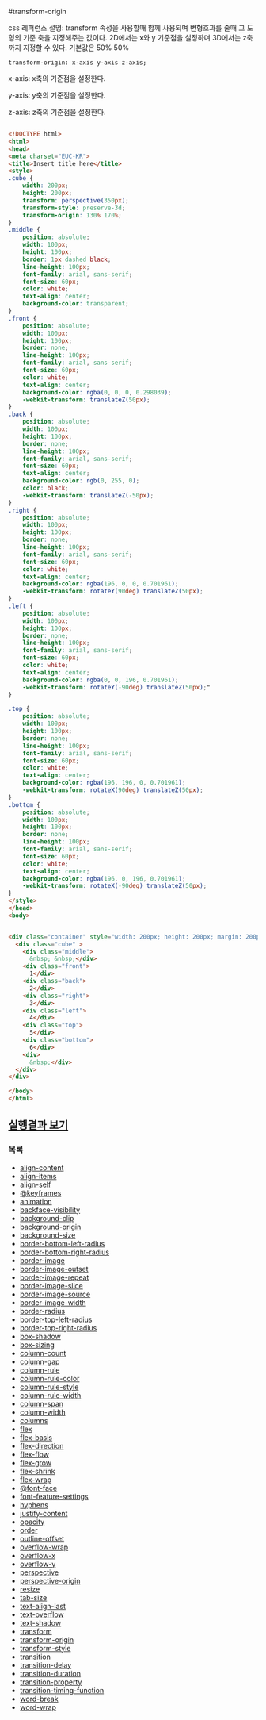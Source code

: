 #transform-origin


css 레퍼런스 설명: transform 속성을 사용할때 함께 사용되며 변형호과를 줄때 그 도형의 기준 축을 지정해주는 값이다. 2D에서는 x와 y 기준점을 설정하며 3D에서는 z축까지 지정할 수 있다.
기본값은 50% 50%

```
transform-origin: x-axis y-axis z-axis;
```

x-axis: x축의 기준점을 설정한다.

y-axis: y축의 기준점을 설정한다.

z-axis: z축의 기준점을 설정한다.



```html

<!DOCTYPE html>
<html>
<head>
<meta charset="EUC-KR">
<title>Insert title here</title>
<style>
.cube {
	width: 200px;
	height: 200px;
	transform: perspective(350px);
	transform-style: preserve-3d;
	transform-origin: 130% 170%;
}
.middle {
	position: absolute;
	width: 100px;
	height: 100px;
	border: 1px dashed black;
	line-height: 100px;
	font-family: arial, sans-serif;
	font-size: 60px;
	color: white;
	text-align: center;
	background-color: transparent;
}
.front {
	position: absolute;
	width: 100px;
	height: 100px;
	border: none;
	line-height: 100px;
	font-family: arial, sans-serif;
	font-size: 60px;
	color: white;
	text-align: center;
	background-color: rgba(0, 0, 0, 0.298039);
	-webkit-transform: translateZ(50px);
}
.back {
	position: absolute;
	width: 100px;
	height: 100px;
	border: none;
	line-height: 100px;
	font-family: arial, sans-serif;
	font-size: 60px;
	text-align: center;
	background-color: rgb(0, 255, 0);
	color: black;
	-webkit-transform: translateZ(-50px);
}
.right {
	position: absolute;
	width: 100px;
	height: 100px;
	border: none;
	line-height: 100px;
	font-family: arial, sans-serif;
	font-size: 60px;
	color: white;
	text-align: center;
	background-color: rgba(196, 0, 0, 0.701961);
	-webkit-transform: rotateY(90deg) translateZ(50px);
}
.left {
	position: absolute;
	width: 100px;
	height: 100px;
	border: none;
	line-height: 100px;
	font-family: arial, sans-serif;
	font-size: 60px;
	color: white;
	text-align: center;
	background-color: rgba(0, 0, 196, 0.701961);
	-webkit-transform: rotateY(-90deg) translateZ(50px);"
}

.top {
	position: absolute;
	width: 100px;
	height: 100px;
	border: none;
	line-height: 100px;
	font-family: arial, sans-serif;
	font-size: 60px;
	color: white;
	text-align: center;
	background-color: rgba(196, 196, 0, 0.701961);
	-webkit-transform: rotateX(90deg) translateZ(50px);
}
.bottom {
	position: absolute;
	width: 100px;
	height: 100px;
	border: none;
	line-height: 100px;
	font-family: arial, sans-serif;
	font-size: 60px;
	color: white;
	text-align: center;
	background-color: rgba(196, 0, 196, 0.701961);
	-webkit-transform: rotateX(-90deg) translateZ(50px);
}
</style>
</head>
<body>


<div class="container" style="width: 200px; height: 200px; margin: 200px 0px 0px 75px; border: none;">
  <div class="cube" >
    <div class="middle">
      &nbsp; &nbsp;</div>
    <div class="front">
      1</div>
    <div class="back">
      2</div>
    <div class="right">
      3</div>
    <div class="left">
      4</div>
    <div class="top">
      5</div>
    <div class="bottom">
      6</div>
    <div>
      &nbsp;</div>
  </div>
</div>

</body>
</html>
```


## [실행결과 보기](http://codepen.io/demun/pen/qOLYxM)


### 목록
* [align-content](align-content.md)
* [align-items](align-items.md)
* [align-self](align-self.md)
* [@keyframes](@keyframes.md)
* [animation](animation.md)
* [backface-visibility](backface-visibility.md)
* [background-clip](background-clip.md)
* [background-origin](background-origin.md)
* [background-size](background-size.md)
* [border-bottom-left-radius](border-bottom-left-radius.md)
* [border-bottom-right-radius](border-bottom-right-radius.md)
* [border-image](border-image.md)
* [border-image-outset](border-image-outset.md)
* [border-image-repeat](border-image-repeat.md)
* [border-image-slice](border-image-slice.md)
* [border-image-source](border-image-source.md)
* [border-image-width](border-image-width.md)
* [border-radius](border-radius.md)
* [border-top-left-radius](border-top-left-radius.md)
* [border-top-right-radius](border-top-right-radius.md)
* [box-shadow](box-shadow.md)
* [box-sizing](box-sizing.md)
* [column-count](column-count.md)
* [column-gap](column-gap.md)
* [column-rule](column-rule.md)
* [column-rule-color](column-rule-color.md)
* [column-rule-style](column-rule-style.md)
* [column-rule-width](column-rule-width.md)
* [column-span](column-span.md)
* [column-width](column-width.md)
* [columns](columns.md)
* [flex](flex.md)
* [flex-basis](flex-basis.md)
* [flex-direction](flex-direction.md)
* [flex-flow](flex-flow.md)
* [flex-grow](flex-grow.md)
* [flex-shrink](flex-shrink.md)
* [flex-wrap](flex-wrap.md)
* [@font-face](@font-face.md)
* [font-feature-settings](font-feature-settings.md)
* [hyphens](hyphens.md)
* [justify-content](justify-content.md)
* [opacity](opacity.md)
* [order](order.md)
* [outline-offset](outline-offset.md)
* [overflow-wrap](overflow-wrap.md)
* [overflow-x](overflow-x.md)
* [overflow-y](overflow-y.md)
* [perspective](perspective.md)
* [perspective-origin](perspective-origin.md)
* [resize](resize.md)
* [tab-size](tab-size.md)
* [text-align-last](text-align-last.md)
* [text-overflow](text-overflow.md)
* [text-shadow](text-shadow.md)
* [transform](transform.md)
* [transform-origin](transform-origin.md)
* [transform-style](transform-style.md)
* [transition](transition.md)
* [transition-delay](transition-delay.md)
* [transition-duration](transition-duration.md)
* [transition-property](transition-property.md)
* [transition-timing-function](transition-timing-function.md)
* [word-break](word-break.md)
* [word-wrap](word-wrap.md)
